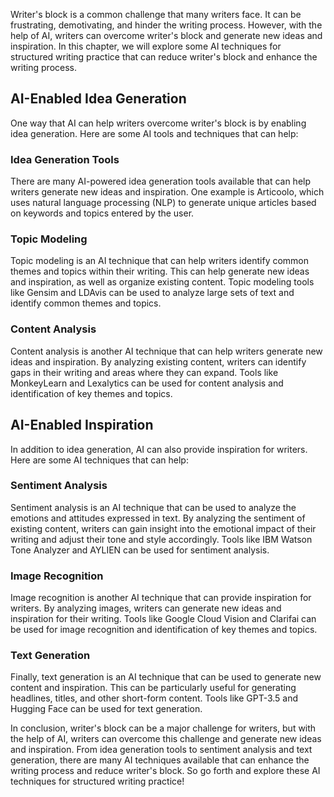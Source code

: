 
Writer's block is a common challenge that many writers face. It can be frustrating, demotivating, and hinder the writing process. However, with the help of AI, writers can overcome writer's block and generate new ideas and inspiration. In this chapter, we will explore some AI techniques for structured writing practice that can reduce writer's block and enhance the writing process.

AI-Enabled Idea Generation
--------------------------

One way that AI can help writers overcome writer's block is by enabling idea generation. Here are some AI tools and techniques that can help:

### Idea Generation Tools

There are many AI-powered idea generation tools available that can help writers generate new ideas and inspiration. One example is Articoolo, which uses natural language processing (NLP) to generate unique articles based on keywords and topics entered by the user.

### Topic Modeling

Topic modeling is an AI technique that can help writers identify common themes and topics within their writing. This can help generate new ideas and inspiration, as well as organize existing content. Topic modeling tools like Gensim and LDAvis can be used to analyze large sets of text and identify common themes and topics.

### Content Analysis

Content analysis is another AI technique that can help writers generate new ideas and inspiration. By analyzing existing content, writers can identify gaps in their writing and areas where they can expand. Tools like MonkeyLearn and Lexalytics can be used for content analysis and identification of key themes and topics.

AI-Enabled Inspiration
----------------------

In addition to idea generation, AI can also provide inspiration for writers. Here are some AI techniques that can help:

### Sentiment Analysis

Sentiment analysis is an AI technique that can be used to analyze the emotions and attitudes expressed in text. By analyzing the sentiment of existing content, writers can gain insight into the emotional impact of their writing and adjust their tone and style accordingly. Tools like IBM Watson Tone Analyzer and AYLIEN can be used for sentiment analysis.

### Image Recognition

Image recognition is another AI technique that can provide inspiration for writers. By analyzing images, writers can generate new ideas and inspiration for their writing. Tools like Google Cloud Vision and Clarifai can be used for image recognition and identification of key themes and topics.

### Text Generation

Finally, text generation is an AI technique that can be used to generate new content and inspiration. This can be particularly useful for generating headlines, titles, and other short-form content. Tools like GPT-3.5 and Hugging Face can be used for text generation.

In conclusion, writer's block can be a major challenge for writers, but with the help of AI, writers can overcome this challenge and generate new ideas and inspiration. From idea generation tools to sentiment analysis and text generation, there are many AI techniques available that can enhance the writing process and reduce writer's block. So go forth and explore these AI techniques for structured writing practice!
